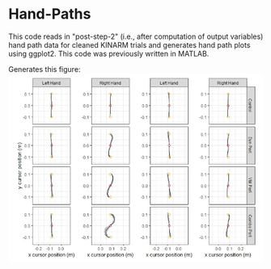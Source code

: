 # Hand-Paths
This code reads in "post-step-2" (i.e., after computation of output variables) hand path data for cleaned KINARM trials and generates hand path plots using ggplot2.  This code was previously written in MATLAB.

Generates this figure:
![figure](https://github.com/philcd89/Hand-Paths/blob/main/Handpaths.jpeg?raw=true)

